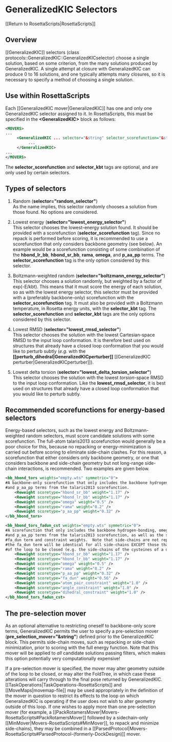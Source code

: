# GeneralizedKIC Selectors

[[Return to RosettaScripts|RosettaScripts]]

## Overview
[[GeneralizedKIC]] selectors (class protocols::GeneralizedKIC::GeneralizedKICselector) choose a single solution, based on some criterion, from the many solutions produced by GeneralizedKIC.  A single attempt at closure with GeneralizedKIC can produce 0 to 16 solutions, and one typically attempts many closures, so it is necessary to specify a method of choosing a single solution.

## Use within RosettaScripts
Each [[GeneralizedKIC mover|GeneralizedKIC]] has one and only one GeneralizedKIC selector assigned to it.  In RosettaScripts, this must be specified in the **\<GeneralizedKIC\>** block as follows:

```xml
<MOVERS>
...
     <GeneralizedKIC ... selector="&string" selector_scorefunction="&string" selector_kbt="(1.0 &real)" pre_selection_mover="&string">
          ...
     </GeneralizedKIC>
...
</MOVERS>
```

The **selector_scorefunction** and **selector_kbt** tags are optional, and are only used by certain selectors.

## Types of selectors
1.  Random (**selector="random_selector"**)<br>As the name implies, this selector randomly chooses a solution from those found.  No options are considered.

2.  Lowest energy (**selector="lowest_energy_selector"**)<br>This selector chooses the lowest-energy solution found.  It should be provided with a scorefunction (**selector_scorefunction** tag).  Since no repack is performed before scoring, it is recommended to use a scorefunction that only considers backbone geometry (see below).  An example would be a scorefunction consisting of some combination of the **hbond_lr_bb**, **hbond_sr_bb**, **rama**, **omega**, and **p_aa_pp** terms.  The **selector_scorefunction** tag is the only option considered by this selector.

3.  Boltzmann-weighted random (**selector="boltzmann_energy_selector"**)<br>This selector chooses a solution randomly, but weighted by a factor of exp(-E/kbt).  This means that it must score the energy of each solution, so as with the lowest energy selector, this selector must be provided with a (preferably backbone-only) scorefunction with the **selector_scorefunction** tag.  It must also be provided with a Boltzmann temperature, in Rosetta energy units, with the **selector_kbt** tag.  The **selector_scorefunction** and **selector_kbt** tags are the only options considered by this selector.

4.  Lowest RMSD (**selector="lowest_rmsd_selector"**)<br>This selector chooses the solution with the lowest Cartesian-space RMSD to the input loop conformation.  It is therefore best used on structures that already have a closed loop conformation that you would like to perturb subtly (_e.g._ with the **[[perturb_dihedral|GeneralizedKICperturber]]** [[GeneralizedKIC perturber|GeneralizedKICperturber]]).

5.  Lowest delta torsion (**selector="lowest_delta_torsion_selector"**)<br>This selector chooses the solution with the lowest _torsion_-space RMSD to the input loop conformation.  Like the **lowest_rmsd_selector**, it is best used on structures that already have a closed loop conformation that you would like to perturb subtly.

## Recommended scorefunctions for energy-based selectors

Energy-based selectors, such as the lowest energy and Boltzmann-weighted random selectors, must score candidate solutions with some scorefunction.  The full-atom talaris2013 scorefunction would generally be a poor choice for this, because no repacking or energy-minimization is carried out before scoring to eliminate side-chain clashes.  For this reason, a scorefunction that either considers only backbone geometry, or one that considers backbone and side-chain geometry but not long-range side-chain interactions, is recommended.  Two examples are given below.

```xml
<bb_hbond_tors weights="empty.wts" symmetric="0">
#A backbone-only scorefunction that only includes the backbone hydrogen-bonding, omega, rama,
#and p_aa_pp terms from the talaris2013 scorefunction.
	<Reweight scoretype="hbond_sr_bb" weight="1.17" />
	<Reweight scoretype="hbond_lr_bb" weight="1.17" />
	<Reweight scoretype="omega" weight="0.5" />
	<Reweight scoretype="rama" weight="0.2" />
	<Reweight scoretype="p_aa_pp" weight="0.32" />
</bb_hbond_tors>
```

```xml
<bb_hbond_tors_fadun_cst weights="empty.wts" symmetric="0">
#A scorefunction that only includes the backbone hydrogen-bonding, omega, rama,
#and p_aa_pp terms from the talaris2013 scorefunction, as well as the side-chain
#fa_dun term and constraint weights.  Note that side-chains are not repacked, so
#the fa_dun term will be identical for all side-chains EXCEPT those that are part
#of the loop to be closed (e.g. the side-chains of the cysteines of a disulfide).
	<Reweight scoretype="hbond_sr_bb" weight="1.17" />
	<Reweight scoretype="hbond_lr_bb" weight="1.17" />
	<Reweight scoretype="omega" weight="0.5" />
	<Reweight scoretype="rama" weight="0.2" />
	<Reweight scoretype="p_aa_pp" weight="0.32" />
	<Reweight scoretype="fa_dun" weight="0.56" />
	<Reweight scoretype="atom_pair_constraint" weight="1.0" />
	<Reweight scoretype="angle_constraint" weight="1.0" />
	<Reweight scoretype="dihedral_constraint" weight="1.0" />
</bb_hbond_tors_fadun_cst>
```

## The pre-selection mover

As an optional alternative to restricting oneself to backbone-only score terms, GeneralizedKIC permits the user to specify a pre-selection mover (**pre_selection_mover="&string"**) defined prior to the GeneralizedKIC block.  This permits side-chain moves, such as repacking or side-chain minimization, prior to scoring with the full energy function.  Note that this mover will be applied to _all_ candidate solutions passing filters, which makes this option potentially very computationally expensive!

If a pre-selection mover is specified, the mover may alter geometry outside of the loop to be closed, or may alter the FoldTree, in which case these alterations will carry through to the final pose returned by GeneralizedKIC.  [[TaskOperations|TaskOperations-RosettaScripts]] and [[MoveMaps|movemap-file]] may be used appropriately in the definition of the mover in question to restrict its effects to the loop on which GeneralizedKIC is operating if the user does not wish to alter geometry outside of this loop.  If one wishes to apply more than one pre-selection mover (for example, a [[PackRotamersMover|Movers-RosettaScripts#PackRotamersMover]] followed by a sidechain-only [[MinMover|Movers-RosettaScripts#MinMover]], to repack and minimize side-chains), they may be combined in a [[ParsedProtocol|Movers-RosettaScripts#ParsedProtocol-(formerly-DockDesign)]] mover.
